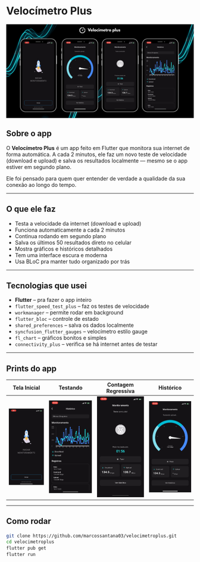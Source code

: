 # Velocímetro Plus

<img src="assets/screenshots/velocimetroplus.png" alt="Velocímetro Plus App" width="700" style="display:block; margin:auto;"/>

## Sobre o app

O **Velocímetro Plus** é um app feito em Flutter que monitora sua internet de forma automática. A cada 2 minutos, ele faz um novo teste de velocidade (download e upload) e salva os resultados localmente — mesmo se o app estiver em segundo plano.

Ele foi pensado para quem quer entender de verdade a qualidade da sua conexão ao longo do tempo.

---

## O que ele faz

- Testa a velocidade da internet (download e upload)
- Funciona automaticamente a cada 2 minutos
- Continua rodando em segundo plano
- Salva os últimos 50 resultados direto no celular
- Mostra gráficos e históricos detalhados
- Tem uma interface escura e moderna
- Usa BLoC pra manter tudo organizado por trás

---

## Tecnologias que usei

- **Flutter** – pra fazer o app inteiro
- `flutter_speed_test_plus` – faz os testes de velocidade
- `workmanager` – permite rodar em background
- `flutter_bloc` – controle de estado
- `shared_preferences` – salva os dados localmente
- `syncfusion_flutter_gauges` – velocímetro estilo gauge
- `fl_chart` – gráficos bonitos e simples
- `connectivity_plus` – verifica se há internet antes de testar

---

## Prints do app

| Tela Inicial                   | Testando | Contagem Regressiva | Histórico |
|--------------------------------|----------|----------------------|-----------|
| ![](assets/screenshots/1.jpeg) | ![](assets/screenshots/2.jpeg) | ![](assets/screenshots/3.jpeg) | ![](assets/screenshots/4.jpeg) |

---

## Como rodar

```bash
git clone https://github.com/marcossantana03/velocimetroplus.git
cd velocimetroplus
flutter pub get
flutter run
